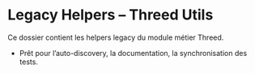 # Legacy Helpers – Threed Utils

Ce dossier contient les helpers legacy du module métier Threed.
- Prêt pour l’auto-discovery, la documentation, la synchronisation des tests.
